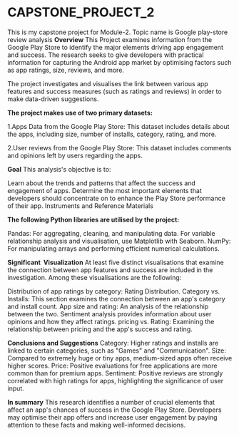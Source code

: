 # CAPSTONE_PROJECT_2
This is my capstone project for Module-2. Topic name is Google play-store review analysis
**Overview**
This Project examines information from the Google Play Store to identify the major elements driving app engagement and success. The research seeks to give developers with practical information for capturing the Android app market by optimising factors such as app ratings, size, reviews, and more.

The project investigates and visualises the link between various app features and success measures (such as ratings and reviews) in order to make data-driven suggestions.

**The project makes use of two primary datasets:**

1.Apps Data from the Google Play Store: This dataset includes details about the apps, including size, number of installs, category, rating, and more.

2.User reviews from the Google Play Store: This dataset includes comments and opinions left by users regarding the apps.

**Goal**
This analysis's objective is to:

Learn about the trends and patterns that affect the success and engagement of apps.
Determine the most important elements that developers should concentrate on to enhance the Play Store performance of their app.
Instruments and Reference Materials

**The following Python libraries are utilised by the project:**

Pandas: For aggregating, cleaning, and manipulating data.
For variable relationship analysis and visualisation, use Matplotlib with Seaborn.
NumPy: For manipulating arrays and performing efficient numerical calculations.

**Significant  Visualization**
At least five distinct visualisations that examine the connection between app features and success are included in the investigation. Among these visualisations are the following:

Distribution of app ratings by category: Rating Distribution.
Category vs. Installs: This section examines the connection between an app's category and install count.
App size and rating: An analysis of the relationship between the two.
Sentiment analysis provides information about user opinions and how they affect ratings.
pricing vs. Rating: Examining the relationship between pricing and the app's success and rating.

**Conclusions and Suggestions**
Category: Higher ratings and installs are linked to certain categories, such as "Games" and "Communication".
Size: Compared to extremely huge or tiny apps, medium-sized apps often receive higher scores.
Price: Positive evaluations for free applications are more common than for premium apps.
Sentiment: Positive reviews are strongly correlated with high ratings for apps, highlighting the significance of user input.

**In summary**
This research identifies a number of crucial elements that affect an app's chances of success in the Google Play Store. Developers may optimise their app offers and increase user engagement by paying attention to these facts and making well-informed decisions.






